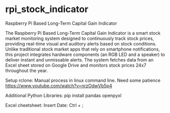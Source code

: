 # rpi_stock_indicator
Raspberry Pi Based Long-Term Capital Gain Indicator


The Raspberry Pi Based Long-Term Capital Gain Indicator is a smart stock market monitoring system designed to continuously track stock prices, providing real-time visual and auditory alerts based on stock conditions. Unlike traditional stock market apps that rely on smartphone notifications, this project integrates hardware components (an RGB LED and a speaker) to deliver instant and unmissable alerts. The system fetches data from an Excel sheet stored on Google Drive and monitors stock prices 24x7 throughout the year.

Setup rclone: Manual process in linux command line. Need some patience
https://www.youtube.com/watch?v=nrzOdwVb5p4

Additional Python Libraries:
pip install pandas openpyxl

Excel cheetsheet:
Insert Date: Ctrl + ;
